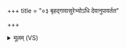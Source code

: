 +++
title = "०३ बृहद्गावासुरेभ्योऽधि देवानुपावर्तत"

+++
<details><summary>मूलम् (VS)</summary>

बृ॑ह॒द्गावासु॑रे॒भ्योऽधि॑ दे॒वानुपा॑वर्तत महि॒मान॑मि॒च्छन्। तस्मै॒ स्वप्ना॑य दधु॒राधि॑पत्यं त्रयस्त्रिं॒शासः॒ स्व᳡रानशा॒नाः ॥
</details>